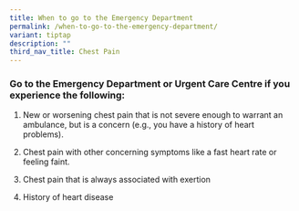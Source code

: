 ```yaml
---
title: When to go to the Emergency Department
permalink: /when-to-go-to-the-emergency-department/
variant: tiptap
description: ""
third_nav_title: Chest Pain
---
```

<h3><strong>Go to the Emergency Department or Urgent Care Centre if you experience the following:</strong></h3>
<p></p>
<ol data-tight="true" class="tight">
<li>
<p>New or worsening chest pain that is not severe enough to warrant an ambulance,
but is a concern (e.g., you have a history of heart problems).</p>
</li>
<li>
<p>Chest pain with other concerning symptoms like a fast heart rate or feeling
faint.</p>
</li>
<li>
<p>Chest pain that is always associated with exertion</p>
</li>
<li>
<p>History of heart disease
<br>
</p>
</li>
</ol>
<p></p>